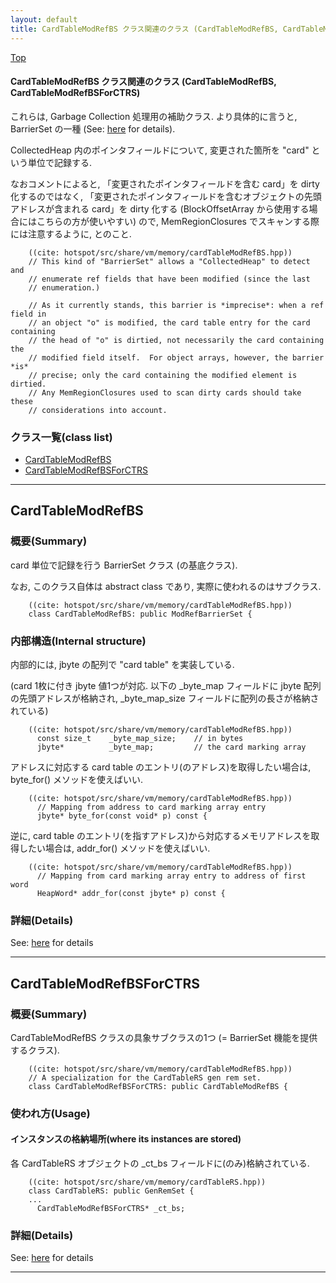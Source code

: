 ```yaml
---
layout: default
title: CardTableModRefBS クラス関連のクラス (CardTableModRefBS, CardTableModRefBSForCTRS)
---
```

[Top](../index.html)

#### CardTableModRefBS クラス関連のクラス (CardTableModRefBS, CardTableModRefBSForCTRS)

これらは, Garbage Collection 処理用の補助クラス.
より具体的に言うと, BarrierSet の一種 (See: [here](no3718kvd.html) for details).

CollectedHeap 内のポインタフィールドについて, 変更された箇所を "card" という単位で記録する.

なおコメントによると, 
「変更されたポインタフィールドを含む card」を dirty 化するのではなく, 
「変更されたポインタフィールドを含むオブジェクトの先頭アドレスが含まれる card」を dirty 化する
(BlockOffsetArray から使用する場合にはこちらの方が使いやすい) ので, 
MemRegionClosures でスキャンする際には注意するように, 
とのこと.


```
    ((cite: hotspot/src/share/vm/memory/cardTableModRefBS.hpp))
    // This kind of "BarrierSet" allows a "CollectedHeap" to detect and
    // enumerate ref fields that have been modified (since the last
    // enumeration.)
    
    // As it currently stands, this barrier is *imprecise*: when a ref field in
    // an object "o" is modified, the card table entry for the card containing
    // the head of "o" is dirtied, not necessarily the card containing the
    // modified field itself.  For object arrays, however, the barrier *is*
    // precise; only the card containing the modified element is dirtied.
    // Any MemRegionClosures used to scan dirty cards should take these
    // considerations into account.
```


### クラス一覧(class list)

  * [CardTableModRefBS](#nondjm7o2K)
  * [CardTableModRefBSForCTRS](#noqBjj8OX5)


---
## <a name="nondjm7o2K" id="nondjm7o2K">CardTableModRefBS</a>

### 概要(Summary)
card 単位で記録を行う BarrierSet クラス (の基底クラス).

なお, このクラス自体は abstract class であり, 実際に使われるのはサブクラス.


```
    ((cite: hotspot/src/share/vm/memory/cardTableModRefBS.hpp))
    class CardTableModRefBS: public ModRefBarrierSet {
```

### 内部構造(Internal structure)
内部的には, jbyte の配列で "card table" を実装している.

(card 1枚に付き jbyte 値1つが対応.
 以下の _byte_map フィールドに jbyte 配列の先頭アドレスが格納され, _byte_map_size フィールドに配列の長さが格納されている)


```
    ((cite: hotspot/src/share/vm/memory/cardTableModRefBS.hpp))
      const size_t    _byte_map_size;    // in bytes
      jbyte*          _byte_map;         // the card marking array
```

アドレスに対応する card table のエントリ(のアドレス)を取得したい場合は, byte_for() メソッドを使えばいい.

```
    ((cite: hotspot/src/share/vm/memory/cardTableModRefBS.hpp))
      // Mapping from address to card marking array entry
      jbyte* byte_for(const void* p) const {
```

逆に, card table のエントリ(を指すアドレス)から対応するメモリアドレスを取得したい場合は, addr_for() メソッドを使えばいい.

```
    ((cite: hotspot/src/share/vm/memory/cardTableModRefBS.hpp))
      // Mapping from card marking array entry to address of first word
      HeapWord* addr_for(const jbyte* p) const {
```




### 詳細(Details)
See: [here](../doxygen/classCardTableModRefBS.html) for details

---
## <a name="noqBjj8OX5" id="noqBjj8OX5">CardTableModRefBSForCTRS</a>

### 概要(Summary)
CardTableModRefBS クラスの具象サブクラスの1つ
(= BarrierSet 機能を提供するクラス).


```
    ((cite: hotspot/src/share/vm/memory/cardTableModRefBS.hpp))
    // A specialization for the CardTableRS gen rem set.
    class CardTableModRefBSForCTRS: public CardTableModRefBS {
```

### 使われ方(Usage)
#### インスタンスの格納場所(where its instances are stored)
各 CardTableRS オブジェクトの _ct_bs フィールドに(のみ)格納されている.


```
    ((cite: hotspot/src/share/vm/memory/cardTableRS.hpp))
    class CardTableRS: public GenRemSet {
    ...
      CardTableModRefBSForCTRS* _ct_bs;
```




### 詳細(Details)
See: [here](../doxygen/classCardTableModRefBSForCTRS.html) for details

---
